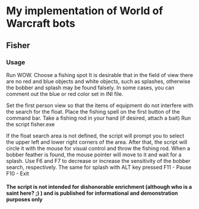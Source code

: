 # My implementation  of World of Warcraft bots
## Fisher
### Usage
Run WOW.
Choose a fishing spot
It is desirable that in the field of view there are no red and blue objects and white objects, such as splashes, otherwise the bobber and splash may be found falsely.
In some cases, you can comment out the blue or red color set in INI file.

Set the first person view so that the items of equipment do not interfere with the search for the float. 
Place the fishing spell on the first button of the command bar.
Take a fishing rod in your hand (if desired, attach a bait)
Run the script fisher.exe

If the float search area is not defined, the script will prompt you to select the upper left and lower right corners of the area. After that, the script will circle it with the mouse for visual control and throw the fishing rod. When a bobber feather is found, the mouse pointer will move to it and wait for a splash.
Use F6 and  F7 to decrease or increase the sensitivity of the bobber search, respectively.
The same for splash with ALT key pressed
F11 - Pause
F10 - Exit

####  The script is not intended for dishonorable enrichment (although who is a saint here? ;) ) and is published for informational and demonstration purposes only
